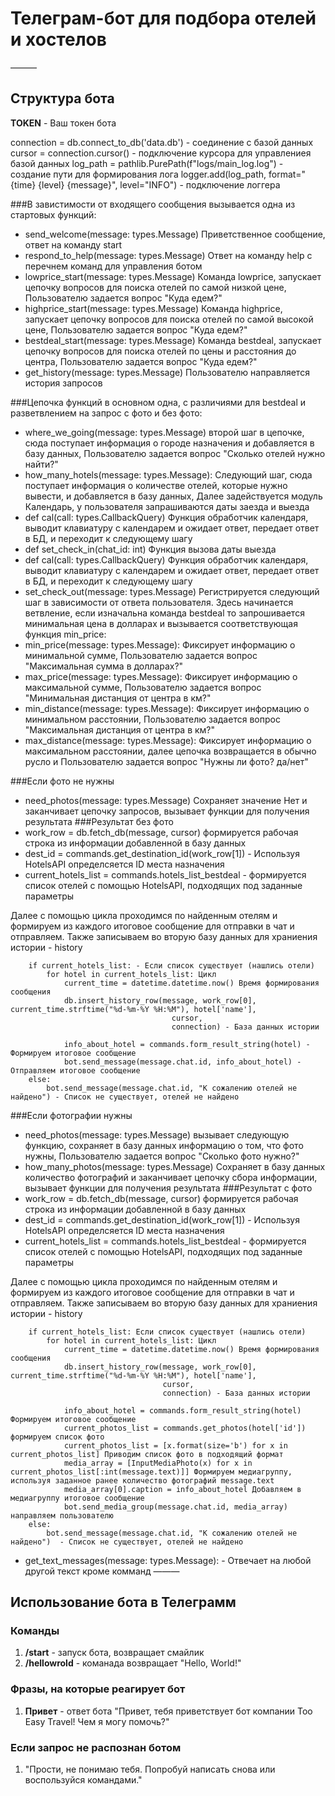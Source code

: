 # Телеграм-бот для подбора отелей и хостелов
———
## Структура бота

**TOKEN** - Ваш токен бота

connection = db.connect_to_db('data.db') -  соединение с базой данных
cursor = connection.cursor() -  подключение курсора для управлениея базой данных
log_path = pathlib.PurePath(f"logs/main_log.log") - создание пути для формирования лога
logger.add(log_path, format="{time} {level} {message}", level="INFO") - подключение логгера


###В завистимости от входящего сообщения вызывается одна из стартовых функций:
* send_welcome(message: types.Message) Приветственное сообщение, ответ на команду start
* respond_to_help(message: types.Message) Ответ на команду help с перечнем команд для управления ботом
* lowprice_start(message: types.Message) Команда lowprice, запускает цепочку вопросов для поиска отелей по самой низкой цене, Пользователю задается вопрос "Куда едем?"
* highprice_start(message: types.Message) Команда highprice, запускает цепочку вопросов для поиска отелей по самой высокой цене, Пользователю задается вопрос "Куда едем?"
* bestdeal_start(message: types.Message) Команда bestdeal, запускает цепочку вопросов для поиска отелей по цены и расстояния до центра, Пользователю задается вопрос "Куда едем?"
* get_history(message: types.Message) Пользователю направляется история запросов

###Цепочка функций в основном одна, с различиями для bestdeal и разветвлением на запрос с фото и без фото:
* where_we_going(message: types.Message) второй шаг в цепочке, сюда поступает информация о городе назначения и добавляется в базу данных, Пользователю задается вопрос "Сколько отелей нужно найти?"
* how_many_hotels(message: types.Message): Следующий шаг, сюда поступает информация о количестве отелей, которые нужно вывести, и добавляется в базу данных, Далее задействуется модуль Календарь, у пользователя запрашиваются даты заезда и выезда
* def cal(call: types.CallbackQuery) Функция обработчик календаря, выводит клавиатуру с календарем и ожидает ответ, передает ответ в БД, и переходит к следующему шагу
* def set_check_in(chat_id: int) Функция вызова даты выезда
* def cal(call: types.CallbackQuery) Функция обработчик календаря, выводит клавиатуру с календарем и ожидает ответ, передает ответ в БД, и переходит к следующему шагу
* set_check_out(message: types.Message) Регистрируется следующий шаг в зависимости от ответа пользователя. Здесь начинается ветвление, если изначальна команда bestdeal то запрошивается минимальная цена в долларах и вызывается соответствующая функция min_price:
* min_price(message: types.Message): Фиксирует информацию о минимальной сумме, Пользователю задается вопрос "Максимальная сумма в долларах?" 
* max_price(message: types.Message): Фиксирует информацию о максимальной сумме, Пользователю задается вопрос "Минимальная дистанция от центра в км?" 
* min_distance(message: types.Message): Фиксирует информацию о минимальном расстоянии, Пользователю задается вопрос "Максимальная дистанция от центра в км?"
* max_distance(message: types.Message): Фиксирует информацию о максимальном расстоянии, далее цепочка возвращается в обычно русло и Пользователю задается вопрос "Нужны ли фото? да/нет"

###Если фото не нужны 
* need_photos(message: types.Message) Сохраняет значение Нет и заканчивает цепочку запросов, вызывает функции для получения результата
###Результат без фото
* work_row = db.fetch_db(message, cursor) формируется рабочая строка из информации добавленной в базу данных
* dest_id = commands.get_destination_id(work_row[1]) - Используя HotelsAPI определсяется ID места назначения
* current_hotels_list = commands.hotels_list_bestdeal - формируется список отелей с помощью HotelsAPI, подходящих под заданные параметры

Далее с помощью цикла проходимся по найденным отелям и формируем из каждого итоговое сообщение для отправки в чат и отправляем. Также записываем во вторую базу данных для храниения истории - history



        if current_hotels_list: - Если список существует (нашлись отели)
            for hotel in current_hotels_list: Цикл
                current_time = datetime.datetime.now() Время формирования сообщения
                db.insert_history_row(message, work_row[0], current_time.strftime("%d-%m-%Y %H:%M"), hotel['name'],
                                        cursor,
                                        connection) - База данных истории

                info_about_hotel = commands.form_result_string(hotel) - Формируем итоговое сообщение
                bot.send_message(message.chat.id, info_about_hotel) - Отправляем итоговое сообщение
        else:
            bot.send_message(message.chat.id, "К сожалению отелей не найдено") - Список не существует, отелей не найдено

###Если фотографии нужны  
* need_photos(message: types.Message) вызывает следующую функцию, сохраняет в базу данных информацию о том, что фото нужны, Пользователю задается вопрос "Сколько фото нужно?"
* how_many_photos(message: types.Message) Сохраняет в базу данных количество фотографий и заканчивает цепочку сбора информации, вызывает функции для получения результата
###Результат c фото
* work_row = db.fetch_db(message, cursor) формируется рабочая строка из информации добавленной в базу данных
* dest_id = commands.get_destination_id(work_row[1]) - Используя HotelsAPI определсяется ID места назначения
* current_hotels_list = commands.hotels_list_bestdeal - формируется список отелей с помощью HotelsAPI, подходящих под заданные параметры

Далее с помощью цикла проходимся по найденным отелям и формируем из каждого итоговое сообщение для отправки в чат и отправляем. Также записываем во вторую базу данных для храниения истории - history

        if current_hotels_list: Если список существует (нашлись отели)
            for hotel in current_hotels_list: Цикл
                current_time = datetime.datetime.now() Время формирования сообщения
                db.insert_history_row(message, work_row[0], current_time.strftime("%d-%m-%Y %H:%M"), hotel['name'],
                                      cursor,
                                      connection) - База данных истории

                info_about_hotel = commands.form_result_string(hotel) Формируем итоговое сообщение
                current_photos_list = commands.get_photos(hotel['id']) формируем список фото
                current_photos_list = [x.format(size='b') for x in current_photos_list] Приводим список фото в подходящий формат
                media_array = [InputMediaPhoto(x) for x in current_photos_list[:int(message.text)]] Формируем медиагруппу, используя заданное ранее количество фотографий message.text
                media_array[0].caption = info_about_hotel Добавляем в медиагруппу итоговое сообщение
                bot.send_media_group(message.chat.id, media_array) направляем пользователю
        else:
            bot.send_message(message.chat.id, "К сожалению отелей не найдено")  - Список не существует, отелей не найдено




* get_text_messages(message: types.Message): - Отвечает на любой другой текст кроме комманд
———
## Использование бота в Телеграмм
### Команды
1. **/start** - запуск бота, возвращает смайлик
2. **/hellowrold** - команада возвращает "Hello, World!"

### Фразы, на которые реагирует бот
1. **Привет** - ответ бота "Привет, тебя приветствует бот компании Too Easy Travel! Чем я могу помочь?"

### Если запрос не распознан ботом
1. "Прости, не понимаю тебя. Попробуй написать снова или воспользуйся командами."
